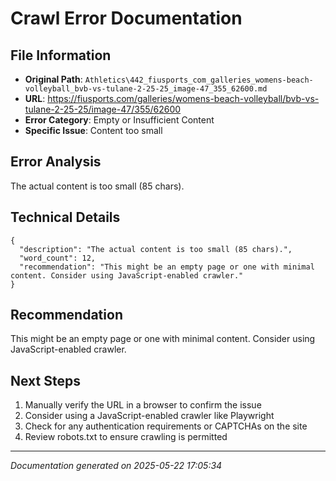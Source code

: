 # Crawl Error Documentation

## File Information
- **Original Path**: `Athletics\442_fiusports_com_galleries_womens-beach-volleyball_bvb-vs-tulane-2-25-25_image-47_355_62600.md`
- **URL**: https://fiusports.com/galleries/womens-beach-volleyball/bvb-vs-tulane-2-25-25/image-47/355/62600
- **Error Category**: Empty or Insufficient Content
- **Specific Issue**: Content too small

## Error Analysis
The actual content is too small (85 chars).

## Technical Details
```
{
  "description": "The actual content is too small (85 chars).",
  "word_count": 12,
  "recommendation": "This might be an empty page or one with minimal content. Consider using JavaScript-enabled crawler."
}
```

## Recommendation
This might be an empty page or one with minimal content. Consider using JavaScript-enabled crawler.

## Next Steps
1. Manually verify the URL in a browser to confirm the issue
2. Consider using a JavaScript-enabled crawler like Playwright
3. Check for any authentication requirements or CAPTCHAs on the site
4. Review robots.txt to ensure crawling is permitted

---
*Documentation generated on 2025-05-22 17:05:34*
